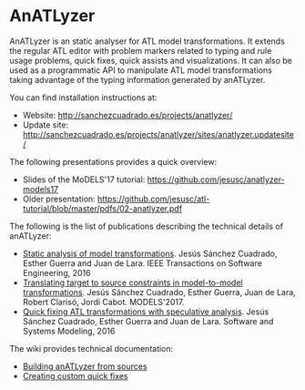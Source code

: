 AnATLyzer
=========

AnATLyzer is an static analyser for ATL model transformations. It
extends the regular ATL editor with problem markers related to typing and
rule usage problems, quick fixes, quick assists and visualizations.
It can also be used as a programmatic API to manipulate ATL 
model transformations taking advantage of the typing information
generated by anATLyzer.

You can find installation instructions at: 
 * Website: <http://sanchezcuadrado.es/projects/anatlyzer/>
 * Update site: <http://sanchezcuadrado.es/projects/anatlyzer/sites/anatlyzer.updatesite/>

The following presentations provides a quick overview:

 * Slides of the MoDELS'17 tutorial: <https://github.com/jesusc/anatlyzer-models17> 
 * Older presentation: <https://github.com/jesusc/atl-tutorial/blob/master/pdfs/02-anatlyzer.pdf>

The following is the list of publications describing the technical details of anATLyzer:
 * [Static analysis of model transformations](http://miso.es/pubs/tse2016.pdf). Jesús Sánchez Cuadrado, Esther Guerra and Juan de Lara. IEEE Transactions on Software Engineering, 2016 
 * [Translating target to source constraints in model-to-model transformations](http://miso.es/pubs/MODELS_2017.pdf). Jesús Sánchez Cuadrado, Esther Guerra, Juan de Lara, Robert Clarisó, Jordi Cabot. MODELS'2017.
 * [Quick fixing ATL transformations with speculative analysis](http://www.miso.es/pubs/sosym_qfx.pdf). Jesús Sánchez Cuadrado, Esther Guerra and Juan de Lara. Software and Systems Modeling, 2016

The wiki provides technical documentation:

 * [Building anATLyzer from sources](https://github.com/jesusc/anatlyzer/wiki/Building-from-sources)
 * [Creating custom quick fixes](https://github.com/jesusc/anatlyzer/wiki/Creating-custom-quickfixes)
 

